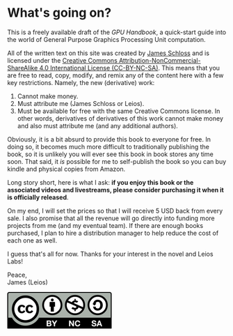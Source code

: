 # What's going on?

This is a freely available draft of the *GPU Handbook*, a quick-start guide into the world of General Purpose Graphics Processing Unit computation.

All of the written text on this site was created by [James Schloss](https://github.com/leios) and is licensed under the [Creative Commons Attribution-NonCommercial-ShareAlike 4.0 International License (CC-BY-NC-SA)](https://creativecommons.org/licenses/by-nc-sa/4.0/legalcode).
This means that you are free to read, copy, modify, and remix any of the content here with a few key restrictions.
Namely, the new (derivative) work:
1. Cannot make money.
2. Must attribute me (James Schloss or Leios).
3. Must be available for free with the same Creative Commons license. In other words, derivatives of derivatives of this work cannot make money and also must attribute me (and any additional authors).

Obviously, it is a bit absurd to provide this book to everyone for free.
In doing so, it becomes much more difficult to traditionally publishing the book, so it is unlikely you will ever see this book in book stores any time soon.
That said, it *is* possible for me to self-publish the book so you can buy kindle and physical copies from Amazon.

Long story short, here is what I ask: **if you enjoy this book or the associated videos and livestreams, please consider purchasing it when it is officially released**.

On my end, I will set the prices so that I will receive 5 USD back from every sale.
I also promise that all the revenue will go directly into funding more projects from me (and my eventual team).
If there are enough books purchased, I plan to hire a distribution manager to help reduce the cost of each one as well.

I guess that's all for now.
Thanks for your interest in the novel and Leios Labs!

Peace,  
James (Leios)

[![CC BY NC SA](./content/cc/by-nc-sa.svg)](https://creativecommons.org/licenses/by-sa/4.0/)
